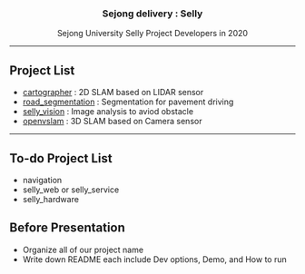 <h3 align="center">Sejong delivery : Selly</h3>
<p align="center">
  Sejong University Selly Project Developers in 2020
</p>

* * *

## Project List
* [cartographer](https://github.com/seraaaayeo/SellyDev/tree/cartographer) : 2D SLAM based on LIDAR sensor
* [road_segmentation](https://github.com/seraaaayeo/SellyDev/tree/road_segmentation) : Segmentation for pavement driving
* [selly_vision](https://github.com/seraaaayeo/SellyDev/tree/selly_vision) : Image analysis to aviod obstacle
* [openvslam]() : 3D SLAM based on Camera sensor

***

## To-do Project List
* navigation
* selly_web or selly_service
* selly_hardware

## Before Presentation
* Organize all of our project name
* Write down README each include Dev options, Demo, and How to run